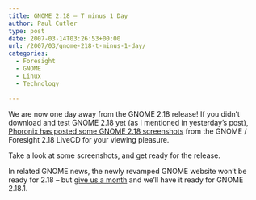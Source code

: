 ```yaml
---
title: GNOME 2.18 – T minus 1 Day
author: Paul Cutler
type: post
date: 2007-03-14T03:26:53+00:00
url: /2007/03/gnome-218-t-minus-1-day/
categories:
  - Foresight
  - GNOME
  - Linux
  - Technology

---
```

We are now one day away from the GNOME 2.18 release! If you didn&#8217;t download and test GNOME 2.18 yet (as I mentioned in yesterday&#8217;s post), [Phoronix has posted some GNOME 2.18 screenshots][1] from the GNOME / Foresight 2.18 LiveCD for your viewing pleasure.

Take a look at some screenshots, and get ready for the release.

In related GNOME news, the newly revamped GNOME website won&#8217;t be ready for 2.18 &#8211; but [give us a month][2] and we&#8217;ll have it ready for GNOME 2.18.1.

 [1]: http://www.phoronix.com/scan.php?page=article&item=663&num=1
 [2]: http://live.gnome.org/GnomeWeb/RevampShowstoppers